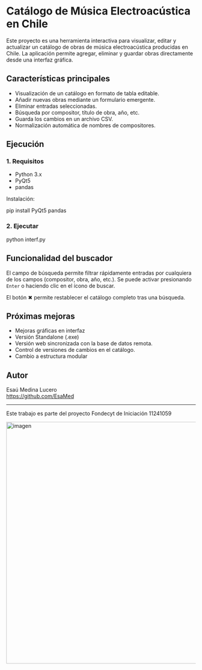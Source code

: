 # Catálogo de Música Electroacústica en Chile

Este proyecto es una herramienta interactiva para visualizar, editar y actualizar un catálogo de obras de música electroacústica producidas en Chile. 
La aplicación permite agregar, eliminar y guardar obras directamente desde una interfaz gráfica.

## Características principales

- Visualización de un catálogo en formato de tabla editable.
- Añadir nuevas obras mediante un formulario emergente.
- Eliminar entradas seleccionadas.
- Búsqueda por compositor, título de obra, año, etc.
- Guarda los cambios en un archivo CSV.
- Normalización automática de nombres de compositores.


## Ejecución

### 1. Requisitos

- Python 3.x
- PyQt5
- pandas

Instalación:

pip install PyQt5 pandas

### 2. Ejecutar

python interf.py


## Funcionalidad del buscador

El campo de búsqueda permite filtrar rápidamente entradas por cualquiera de los campos (compositor, obra, año, etc.). Se puede activar presionando `Enter` o haciendo clic en el ícono de buscar.

El botón ✖ permite restablecer el catálogo completo tras una búsqueda.


## Próximas mejoras

- Mejoras gráficas en interfaz
- Versión Standalone (.exe)
- Versión web sincronizada con la base de datos remota.
- Control de versiones de cambios en el catálogo.
- Cambio a estructura modular


## Autor

Esaú Medina Lucero  
https://github.com/EsaMed

---

Este trabajo es parte del proyecto Fondecyt de Iniciación 11241059

<img width="1352" height="642" alt="imagen" src="https://github.com/user-attachments/assets/48f0834f-db3e-438d-ae56-b8241c5f8e8c" />
